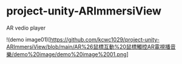 # project-unity-ARImmersiView
AR vedio player

!(demo image01)[https://github.com/kcwc1029/project-unity-ARImmersiView/blob/main/AR%26鼠標互動%20鼠標觸控AR電視播音樂/demo%20image/demo%20image%2001.png]
